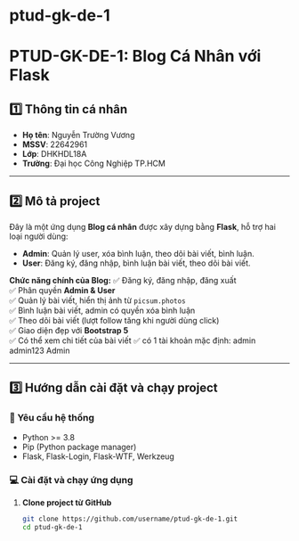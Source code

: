 # ptud-gk-de-1
# PTUD-GK-DE-1: Blog Cá Nhân với Flask

## 1️⃣ Thông tin cá nhân
- **Họ tên**: Nguyễn Trường Vương
- **MSSV**: 22642961
- **Lớp**: DHKHDL18A
- **Trường**: Đại học Công Nghiệp TP.HCM

---

## 2️⃣ Mô tả project
Đây là một ứng dụng **Blog cá nhân** được xây dựng bằng **Flask**, hỗ trợ hai loại người dùng:
- **Admin**: Quản lý user, xóa bình luận, theo dõi bài viết, bình luận.
- **User**: Đăng ký, đăng nhập, bình luận bài viết, theo dõi bài viết.

**Chức năng chính của Blog:**
✅ Đăng ký, đăng nhập, đăng xuất  
✅ Phân quyền **Admin & User**  
✅ Quản lý bài viết, hiển thị ảnh từ `picsum.photos`  
✅ Bình luận bài viết, admin có quyền xóa bình luận  
✅ Theo dõi bài viết (lượt follow tăng khi người dùng click)  
✅ Giao diện đẹp với **Bootstrap 5**  
✅ Có thể xem chi tiết của bài viết
✅ có 1 tài khoản mặc định: 
       admin	admin123	Admin

---

## 3️⃣ Hướng dẫn cài đặt và chạy project

### **📌 Yêu cầu hệ thống**
- Python >= 3.8
- Pip (Python package manager)
- Flask, Flask-Login, Flask-WTF, Werkzeug

### **💻 Cài đặt và chạy ứng dụng**
1. **Clone project từ GitHub**
   ```sh
   git clone https://github.com/username/ptud-gk-de-1.git
   cd ptud-gk-de-1
